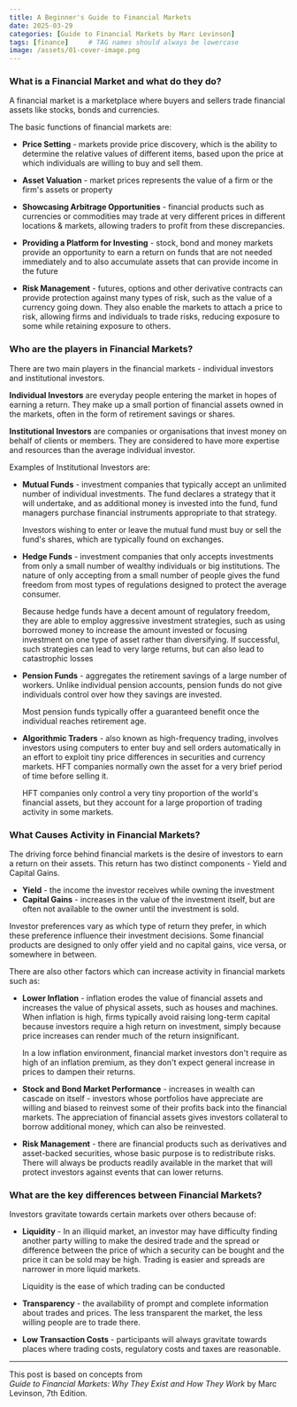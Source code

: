 ```yaml
---
title: A Beginner's Guide to Financial Markets
date: 2025-03-29
categories: [Guide to Financial Markets by Marc Levinson]
tags: [finance]     # TAG names should always be lowercase
image: /assets/01-cover-image.png
---
```


### What is a Financial Market and what do they do?

A financial market is a marketplace where buyers and sellers trade financial assets like stocks, bonds and currencies. 

The basic functions of financial markets are:

- **Price Setting** - markets provide price discovery, which is the ability to determine the relative values of different items, based upon the price at which individuals are willing to buy and sell them.

- **Asset Valuation** - market prices represents the value of a firm or the firm's assets or property

- **Showcasing Arbitrage Opportunities** - financial products such as currencies or commodities may trade at very different prices in different locations & markets, allowing traders to profit from these discrepancies.

- **Providing a Platform for Investing** - stock, bond and money markets provide an opportunity to earn a return on funds that are not needed immediately and to also accumulate assets that can provide income in the future 

- **Risk Management** - futures, options and other derivative contracts can provide protection against many types of risk, such as the value of a currency going down. They also enable the markets to attach a price to risk, allowing firms and individuals to trade risks, reducing exposure to some while retaining exposure to others.


### Who are the players in Financial Markets?

There are two main players in the financial markets - individual investors and institutional investors. 

**Individual Investors** are everyday people entering the market in hopes of earning a return. They make up a small portion of financial assets owned in the markets, often in the form of retirement savings or shares.

**Institutional Investors** are companies or organisations that invest money on behalf of clients or members. They are considered to have more expertise and resources than the average individual investor.

Examples of Institutional Investors are:

- **Mutual Funds** - investment companies that typically accept an unlimited number of individual investments. The fund declares a strategy that it will undertake, and as additional money is invested into the fund, fund managers purchase financial instruments appropriate to that strategy. 

	Investors wishing to enter or leave the mutual fund must buy or sell the fund's shares, which are typically found on exchanges.

- **Hedge Funds** - investment companies that only accepts investments from only a small number of wealthy individuals or big institutions. The nature of only accepting from a small number of people gives the fund freedom from most types of regulations designed to protect the average consumer.

	Because hedge funds have a decent amount of regulatory freedom, they are able to employ aggressive investment strategies, such as using borrowed money to increase the amount invested or focusing investment on one type of asset rather than diversifying. If successful, such strategies can lead to very large returns, but can also lead to catastrophic losses

- **Pension Funds** - aggregates the retirement savings of a large number of workers. Unlike individual pension accounts, pension funds do not give individuals control over how they savings are invested.

	Most pension funds typically offer a guaranteed benefit once the individual reaches retirement age.

- **Algorithmic Traders** - also known as high-frequency trading, involves investors using computers to enter buy and sell orders automatically in an effort to exploit tiny price differences in securities and currency markets. HFT companies normally own the asset for a very brief period of time before selling it.

	HFT companies only control a very tiny proportion of the world's financial assets, but they account for a large proportion of trading activity in some markets.

### What Causes Activity in Financial Markets?

The driving force behind financial markets is the desire of investors to earn a return on their assets. This return has two distinct components - Yield and Capital Gains.

- **Yield** - the income the investor receives while owning the investment
- **Capital Gains** - increases in the value of the investment itself, but are often not available to the owner until the investment is sold. 

Investor preferences vary as which type of return they prefer, in which these preference influence their investment decisions. Some financial products are designed to only offer yield and no capital gains, vice versa, or somewhere in between.

There are also other factors which can increase activity in financial markets such as:

- **Lower Inflation** - inflation erodes the value of financial assets and increases the value of physical assets, such as houses and machines. When inflation is high, firms typically avoid raising long-term capital because investors require a high return on investment, simply because price increases can render much of the return insignificant. 

	In a low inflation environment, financial market investors don't require as high of an inflation premium, as they don't expect general increase in prices to dampen their returns.

- **Stock and Bond Market Performance** - increases in wealth can cascade on itself - investors whose portfolios have appreciate are willing and biased to reinvest some of their profits back into the financial markets. The appreciation of financial assets gives investors collateral to borrow additional money, which can also be reinvested.

- **Risk Management** - there are financial products such as derivatives and asset-backed securities, whose basic purpose is to redistribute risks. There will always be products readily available in the market that will protect investors against events that can lower returns.


### What are the key differences between Financial Markets?

Investors gravitate towards certain markets over others because of:

- **Liquidity** - In an illiquid market, an investor may have difficulty finding another party willing to make the desired trade and the spread or difference between the price of which a security can be bought and the price it can be sold may be high. Trading is easier and spreads are narrower in more liquid markets.

	Liquidity is the ease of which trading can be conducted

- **Transparency** - the availability of prompt and complete information about trades and prices. The less transparent the market, the less willing people are to trade there.
- **Low Transaction Costs** - participants will always gravitate towards places where trading costs, regulatory costs and taxes are reasonable.

---

This post is based on concepts from  
*Guide to Financial Markets: Why They Exist and How They Work* by Marc Levinson, 7th Edition.
